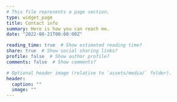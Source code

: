 ```yaml
---
# This file represents a page section.
type: widget_page
title: Contact info
summary: Here is how you can reach me.
date: "2022-08-21T00:00:00Z"

reading_time: true  # Show estimated reading time?
share: true  # Show social sharing links?
profile: false  # Show author profile?
comments: false  # Show comments?

# Optional header image (relative to `assets/media/` folder).
header:
  caption: ""
  image: ""
---
```

